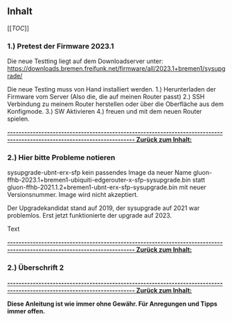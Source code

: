 ## Inhalt

[[_TOC_]]

### 1.) Pretest der Firmware 2023.1

Die neue Testting liegt auf dem Downloadserver unter: https://downloads.bremen.freifunk.net/firmware/all/2023.1+bremen1/sysupgrade/

Die neue Testing muss von Hand installiert werden.
1.) Herunterladen der Firmware vom Server (Also die, die auf meinen Router passt)
2.) SSH Verbindung zu meinem Router herstellen oder über die Oberfläche aus dem Konfigmode.
3.) SW Aktivieren
4.) freuen und mit dem neuen Router spielen.

**[------------------------------------------------------------------------------------------------------------------------- Zurück zum Inhalt:](#inhalt)**

### 2.) Hier bitte Probleme notieren

sysupgrade-ubnt-erx-sfp kein passendes Image da neuer Name gluon-ffhb-2023.1+bremen1-ubiquiti-edgerouter-x-sfp-sysupgrade.bin statt
gluon-ffhb-2021.1.2+bremen1-ubnt-erx-sfp-sysupgrade.bin mit neuer Versionsnummer. Image wird nicht akzeptiert.

Der Upgradekandidat stand auf 2019, der sysupgrade auf 2021 war problemlos. Erst jetzt funktionierte der upgrade auf 2023.

Text

**[------------------------------------------------------------------------------------------------------------------------- Zurück zum Inhalt:](#inhalt)**

### 2.) Überschrift 2


**[------------------------------------------------------------------------------------------------------------------------- Zurück zum Inhalt:](#inhalt)**


**Diese Anleitung ist wie immer ohne Gewähr. Für Anregungen und Tipps immer offen.**
